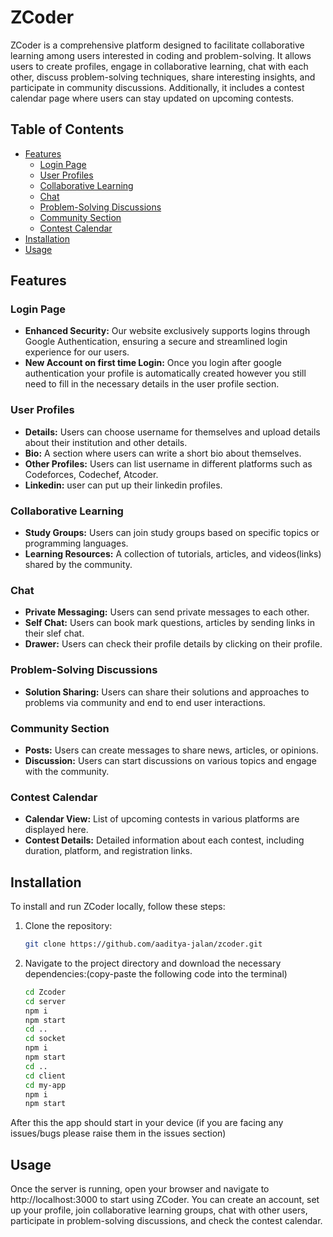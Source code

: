 # ZCoder

ZCoder is a comprehensive platform designed to facilitate collaborative learning among users interested in coding and problem-solving. It allows users to create profiles, engage in collaborative learning, chat with each other, discuss problem-solving techniques, share interesting insights, and participate in community discussions. Additionally, it includes a contest calendar page where users can stay updated on upcoming contests.

## Table of Contents

- [Features](#features)
  - [Login Page](#login-page)
  - [User Profiles](#user-profiles)
  - [Collaborative Learning](#collaborative-learning)
  - [Chat](#chat)
  - [Problem-Solving Discussions](#problem-solving-discussions)
  - [Community Section](#community-section)
  - [Contest Calendar](#contest-calendar)
- [Installation](#installation)
- [Usage](#usage)

## Features

 ### Login Page
 - **Enhanced Security:**  Our website exclusively supports logins through Google Authentication, ensuring a secure and streamlined login experience for our users.
 - **New Account on first time Login:** Once you login after google authentication your profile is automatically created however you still need to fill in the necessary details in the user profile section.

### User Profiles

- **Details:** Users can choose username for themselves and upload details about their institution and other details.
- **Bio:** A section where users can write a short bio about themselves.
- **Other Profiles:** Users can list username in different platforms such as Codeforces, Codechef, Atcoder.
- **Linkedin:** user can put up their linkedin profiles.

### Collaborative Learning

- **Study Groups:** Users can join  study groups based on specific topics or programming languages.
- **Learning Resources:** A collection of tutorials, articles, and videos(links) shared by the community.

### Chat

- **Private Messaging:** Users can send private messages to each other.
- **Self Chat:** Users can book mark questions, articles by sending links in their slef chat.
- **Drawer:** Users can check their profile details by clicking on their profile.

### Problem-Solving Discussions

- **Solution Sharing:** Users can share their solutions and approaches to problems via community and end to end user interactions.

### Community Section

- **Posts:** Users can create messages to share news, articles, or opinions.
- **Discussion:** Users can start discussions on various topics and engage with the community.

### Contest Calendar

- **Calendar View:** List of upcoming contests in various platforms are displayed here.
- **Contest Details:** Detailed information about each contest, including duration, platform, and registration links.

## Installation

To install and run ZCoder locally, follow these steps:

1. Clone the repository:
   ```bash
   git clone https://github.com/aaditya-jalan/zcoder.git
2. Navigate to the project directory and download the necessary dependencies:(copy-paste the following code into the terminal)
   ```bash
   cd Zcoder
   cd server
   npm i
   npm start
   cd ..
   cd socket
   npm i
   npm start
   cd ..
   cd client
   cd my-app
   npm i
   npm start

After this the app should start in your device (if you are facing any issues/bugs please raise them in the issues section)

## Usage

Once the server is running, open your browser and navigate to http://localhost:3000 to start using ZCoder. You can create an account, set up your profile, join collaborative learning groups, chat with other users, participate in problem-solving discussions, and check the contest calendar.

